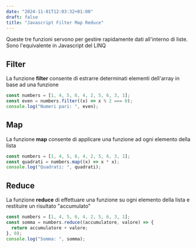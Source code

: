 ```yaml
---
date: "2024-11-01T12:03:32+01:00"
draft: false
title: "Javascript Filter Map Reduce"
---
```


Queste tre funzioni servono per gestire rapidamente dati all'interno di liste. Sono l'equivalente in Javascript del LINQ

## Filter

La funzione **filter** consente di estrarre determinati elementi dell'array in base ad una funzione

```javascript
const numbers = [1, 4, 5, 6, 4, 2, 5, 6, 3, 1];
const even = numbers.filter((x) => x % 2 === 0);
console.log("Numeri pari: ", even);
```

## Map

La funzione **map** consente di applicare una funzione ad ogni elemento della lista

```javascript
const numbers = [1, 4, 5, 6, 4, 2, 5, 6, 3, 1];
const quadrati = numbers.map((x) => x * x);
console.log("Quadrati: ", quadrati);
```

## Reduce

La funzione **reduce** di effettuare una funzione su ogni elemento della lista e restituire un risultato "accumulato"

```javascript
const numbers = [1, 4, 5, 6, 4, 2, 5, 6, 3, 1];
const somma = numbers.reduce((accumulatore, valore) => {
  return accumulatore + valore;
}, 0);
console.log("Somma: ", somma);
```
